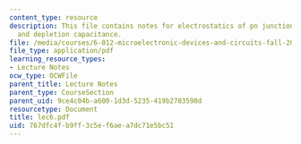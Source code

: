 ```yaml
---
content_type: resource
description: This file contains notes for electrostatics of pn junction under bias,
  and depletion capacitance.
file: /media/courses/6-012-microelectronic-devices-and-circuits-fall-2005/767dfc4fb9ff3c5ef6aea7dc71e5bc51_lec6.pdf
file_type: application/pdf
learning_resource_types:
- Lecture Notes
ocw_type: OCWFile
parent_title: Lecture Notes
parent_type: CourseSection
parent_uid: 9ce4c04b-a600-1d3d-5235-419b2783590d
resourcetype: Document
title: lec6.pdf
uid: 767dfc4f-b9ff-3c5e-f6ae-a7dc71e5bc51
---
```


